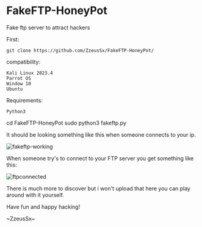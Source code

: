 # FakeFTP-HoneyPot
Fake ftp server to attract hackers

First:

    git clone https://github.com/ZzeusSx/FakeFTP-HoneyPot/

compatibility:

    Kali Linux 2023.4
    Parrot OS
    Window 10
    Ubuntu

Requirements:

    Python3

cd FakeFTP-HoneyPot
sudo python3 fakeftp.py

It should be looking something like this when someone connects to your ip.

![fakeftp-working](https://github.com/user-attachments/assets/b34d1383-2756-4167-a521-effe76687413)

When someone try's to connect to your FTP server you get something like this:

![ftpconnected](https://github.com/user-attachments/assets/d236f364-aa4d-4a86-b3f6-f8ab775e58aa)

There is much more to discover but i won't upload that here you can play around with it yourself.

Have fun and happy hacking!

~ZzeusSx~
